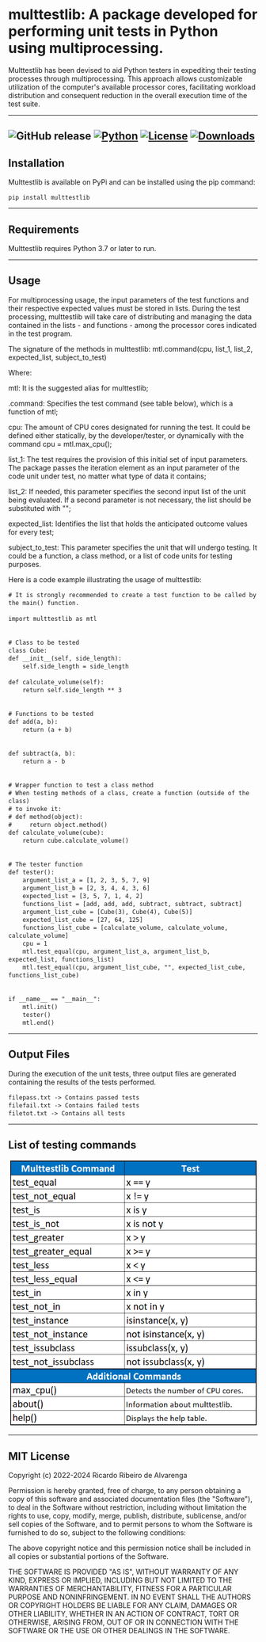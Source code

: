 # multtestlib: A package developed for performing unit tests in Python using multiprocessing.

Multtestlib has been devised to aid Python testers in expediting their testing processes through multiprocessing. This approach allows customizable utilization of the computer's available processor cores, facilitating workload distribution and consequent reduction in the overall execution time of the test suite.

---
![GitHub release](https://img.shields.io/github/release/alvarengaricardo/multtestlib.svg) [![Python](https://img.shields.io/badge/Python-%3E%3D%203.7-blue.svg)](https://www.python.org/downloads/) [![License](https://img.shields.io/badge/License-MIT-blue.svg)](https://opensource.org/licenses/MIT) [![Downloads](https://pepy.tech/badge/multtestlib)](https://pepy.tech/project/multtestlib)
---

## Installation

Multtestlib is available on PyPi and can be installed using the pip command:
    
    pip install multtestlib

---

## Requirements

Multtestlib requires Python 3.7 or later to run.

---

## Usage

For multiprocessing usage, the input parameters of the test functions and their respective expected values must be stored in lists. During the test processing, multtestlib will take care of distributing and managing the data contained in the lists - and functions - among the processor cores indicated in the test program.

The signature of the methods in multtestlib: mtl.command(cpu, list_1, list_2, expected_list, subject_to_test)

Where:  

mtl: It is the suggested alias for multtestlib;

.command: Specifies the test command (see table below), which is a function of mtl;

cpu: The amount of CPU cores designated for running the test. It could be defined either statically, by the developer/tester, or dynamically with the command cpu = mtl.max_cpu();

list_1: The test requires the provision of this initial set of input parameters. The package passes the iteration element as an input parameter of the code unit under test, no matter what type of data it contains;  

list_2: If needed, this parameter specifies the second input list of the unit being evaluated. If a second parameter is not necessary, the list should be substituted with "";  

expected_list: Identifies the list that holds the anticipated outcome values for every test;  

subject_to_test: This parameter specifies the unit that will undergo testing. It could be a function, a class method, or a list of code units for testing purposes.  


Here is a code example illustrating the usage of multtestlib:

    # It is strongly recommended to create a test function to be called by the main() function.
    
    import multtestlib as mtl


    # Class to be tested
    class Cube:
    def __init__(self, side_length):
        self.side_length = side_length

    def calculate_volume(self):
        return self.side_length ** 3


    # Functions to be tested
    def add(a, b):
        return (a + b)


    def subtract(a, b):
        return a - b


    # Wrapper function to test a class method
    # When testing methods of a class, create a function (outside of the class)
    # to invoke it:
    # def method(object):
    #     return object.method()
    def calculate_volume(cube):
        return cube.calculate_volume()


    # The tester function
    def tester():
        argument_list_a = [1, 2, 3, 5, 7, 9]
        argument_list_b = [2, 3, 4, 4, 3, 6]
        expected_list = [3, 5, 7, 1, 4, 2]
        functions_list = [add, add, add, subtract, subtract, subtract]
        argument_list_cube = [Cube(3), Cube(4), Cube(5)]
        expected_list_cube = [27, 64, 125]
        functions_list_cube = [calculate_volume, calculate_volume, calculate_volume]
        cpu = 1
        mtl.test_equal(cpu, argument_list_a, argument_list_b, expected_list, functions_list)
        mtl.test_equal(cpu, argument_list_cube, "", expected_list_cube, functions_list_cube)


    if __name__ == "__main__":
        mtl.init()
        tester()
        mtl.end()

---

## Output Files

During the execution of the unit tests, three output files are generated containing the results of the tests performed.

    filepass.txt -> Contains passed tests
    filefail.txt -> Contains failed tests
    filetot.txt -> Contains all tests

---

## List of testing commands

![table](https://github.com/alvarengaricardo/multtestlib/blob/main/table.png?raw=true.png)

---
## MIT License

Copyright (c) 2022-2024 Ricardo Ribeiro de Alvarenga

 Permission is hereby granted, free of charge, to any person obtaining a copy
 of this software and associated documentation files (the "Software"), to deal
 in the Software without restriction, including without limitation the rights
 to use, copy, modify, merge, publish, distribute, sublicense, and/or sell
 copies of the Software, and to permit persons to whom the Software is
 furnished to do so, subject to the following conditions:

 The above copyright notice and this permission notice shall be included in
 all copies or substantial portions of the Software.

 THE SOFTWARE IS PROVIDED "AS IS", WITHOUT WARRANTY OF ANY KIND, EXPRESS OR
 IMPLIED, INCLUDING BUT NOT LIMITED TO THE WARRANTIES OF MERCHANTABILITY,
 FITNESS FOR A PARTICULAR PURPOSE AND NONINFRINGEMENT. IN NO EVENT SHALL THE
 AUTHORS OR COPYRIGHT HOLDERS BE LIABLE FOR ANY CLAIM, DAMAGES OR OTHER
 LIABILITY, WHETHER IN AN ACTION OF CONTRACT, TORT OR OTHERWISE, ARISING FROM,
 OUT OF OR IN CONNECTION WITH THE SOFTWARE OR THE USE OR OTHER DEALINGS IN
 THE SOFTWARE.
